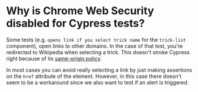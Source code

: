 # Why is Chrome Web Security disabled for Cypress tests?

Some tests (e.g. `opens link if you select trick name` for the `trick-list` component), open links to other domains. In the case of that test, you're redirected to Wikipedia when selecting a trick. This doesn't stroke Cypress right because of its [same-origin policy](https://docs.cypress.io/guides/guides/web-security.html).

In most cases you can avoid really selecting a link by just making assertions on the `href` attribute of the element. However, in this case there doesn't seem to be a workaround since we also want to test if an alert is triggered.